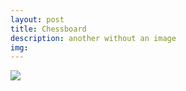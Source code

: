 ```yaml
---
layout: post
title: Chessboard
description: another without an image
img: 
---
```



<img src="{{ site.baseurl }}/img/Chess Screenshot.png">
